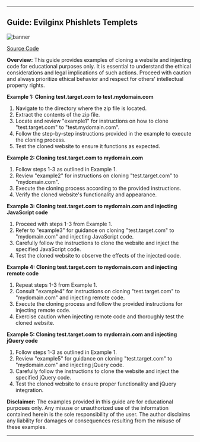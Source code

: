 

---

## Guide: Evilginx Phishlets Templets

![banner](https://shop.fluxxset.com/wp-content/uploads/2024/03/evilginx_blog_title2-600x338.jpg)

[Source Code ](https://5f5.in/mIQj)


**Overview:**
This guide provides examples of cloning a website and injecting code for educational purposes only. It is essential to understand the ethical considerations and legal implications of such actions. Proceed with caution and always prioritize ethical behavior and respect for others' intellectual property rights.

**Example 1: Cloning test.target.com to test.mydomain.com**
1. Navigate to the directory where the zip file is located.
2. Extract the contents of the zip file.
3. Locate and review "example1" for instructions on how to clone "test.target.com" to "test.mydomain.com".
4. Follow the step-by-step instructions provided in the example to execute the cloning process.
5. Test the cloned website to ensure it functions as expected.

**Example 2: Cloning test.target.com to mydomain.com**
1. Follow steps 1-3 as outlined in Example 1.
2. Review "example2" for instructions on cloning "test.target.com" to "mydomain.com".
3. Execute the cloning process according to the provided instructions.
4. Verify the cloned website's functionality and appearance.

**Example 3: Cloning test.target.com to mydomain.com and injecting JavaScript code**
1. Proceed with steps 1-3 from Example 1.
2. Refer to "example3" for guidance on cloning "test.target.com" to "mydomain.com" and injecting JavaScript code.
3. Carefully follow the instructions to clone the website and inject the specified JavaScript code.
4. Test the cloned website to observe the effects of the injected code.

**Example 4: Cloning test.target.com to mydomain.com and injecting remote code**
1. Repeat steps 1-3 from Example 1.
2. Consult "example4" for instructions on cloning "test.target.com" to "mydomain.com" and injecting remote code.
3. Execute the cloning process and follow the provided instructions for injecting remote code.
4. Exercise caution when injecting remote code and thoroughly test the cloned website.

**Example 5: Cloning test.target.com to mydomain.com and injecting jQuery code**
1. Follow steps 1-3 as outlined in Example 1.
2. Review "example5" for guidance on cloning "test.target.com" to "mydomain.com" and injecting jQuery code.
3. Carefully follow the instructions to clone the website and inject the specified jQuery code.
4. Test the cloned website to ensure proper functionality and jQuery integration.

**Disclaimer:**
The examples provided in this guide are for educational purposes only. Any misuse or unauthorized use of the information contained herein is the sole responsibility of the user. The author disclaims any liability for damages or consequences resulting from the misuse of these examples.

---

